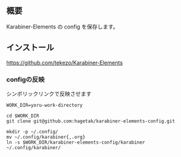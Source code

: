 

## 概要

Karabiner-Elements の config を保存します。

## インストール

https://github.com/tekezo/Karabiner-Elements


### configの反映

シンボリックリンクで反映させます

```
WORK_DIR=yoru-work-directory

cd $WORK_DIR
git clone git@github.com:hagetak/karabiner-elements-config.git

mkdir -p ~/.config/
mv ~/.config/karabiner{,.org}
ln -s $WORK_DIR/karabiner-elements-config/karabiner ~/.config/karabiner/
```
